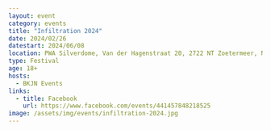 ```yaml
---
layout: event
category: events
title: "Infiltration 2024"
date: 2024/02/26
datestart: 2024/06/08
location: PWA Silverdome, Van der Hagenstraat 20, 2722 NT Zoetermeer, Nederland
type: Festival
age: 18+
hosts:
  - BKJN Events
links:
  - title: Facebook
    url: https://www.facebook.com/events/441457848218525
image: /assets/img/events/infiltration-2024.jpg
---
```

